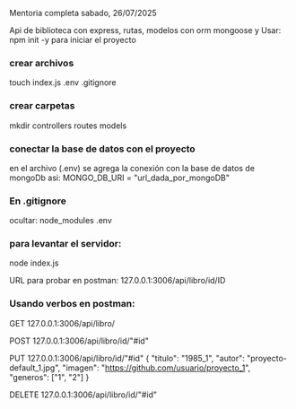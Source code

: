 Mentoria completa sabado, 26/07/2025

Api de biblioteca con express, rutas, modelos con orm mongoose y
Usar: npm init -y para iniciar el proyecto 

### crear archivos
touch index.js .env .gitignore

### crear carpetas
mkdir controllers routes models

### conectar la base de datos con el proyecto
en el archivo (.env) se agrega la conexión con la base de datos de mongoDb asi:
MONGO_DB_URI = "url_dada_por_mongoDB"

### En .gitignore
ocultar:
node_modules
.env

### para levantar el servidor:
node index.js

URL para probar en postman:
127.0.0.1:3006/api/libro/id/ID

### Usando verbos en postman:
GET
127.0.0.1:3006/api/libro/

POST
127.0.0.1:3006/api/libro/id/"#id"

PUT
127.0.0.1:3006/api/libro/id/"#id"
  {
    "titulo": "1985_1",
    "autor": "proyecto-default_1.jpg",
    "imagen": "https://github.com/usuario/proyecto_1",
    "generos": ["1", "2"]
  }

DELETE
127.0.0.1:3006/api/libro/id/"#id"

